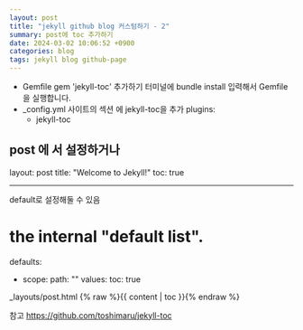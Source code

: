 ```yaml
---
layout: post
title: "jekyll github blog 커스텀하기 - 2"
summary: post에 toc 추가하기
date: 2024-03-02 10:06:52 +0900
categories: blog
tags: jekyll blog github-page
---
```


- Gemfile
  gem 'jekyll-toc' 추가하기
  터미널에 bundle install 입력해서 Gemfile 을 실행합니다.
- \_config.yml
  사이트의 섹션 에 jekyll-toc을 추가
  plugins:
  - jekyll-toc

## post 에 서 설정하거나

layout: post
title: "Welcome to Jekyll!"
toc: true

---

default로 설정해둘 수 있음

# the internal "default list".

defaults:

- scope:
  path: ""
  values:
  toc: true

\_layouts/post.html
{% raw %}{{ content | toc }}{% endraw %}

참고 https://github.com/toshimaru/jekyll-toc
